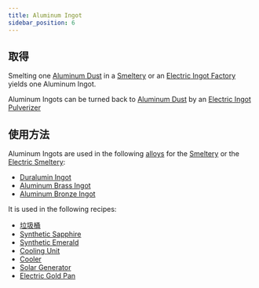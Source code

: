 ```yaml
---
title: Aluminum Ingot
sidebar_position: 6
---
```


## 取得

Smelting one [Aluminum Dust](Aluminum-Dust) in a [Smeltery](Smeltery) or an [Electric Ingot Factory](Electric-Ingot-Factory) yields one Aluminum Ingot.

Aluminum Ingots can be turned back to [Aluminum Dust](Aluminum-Dust) by an [Electric Ingot Pulverizer](Electric-Ingot-Pulverizer)

## 使用方法

Aluminum Ingots are used in the following [alloys](Ingots#Alloys) for the [Smeltery](Smeltery) or the [Electric Smeltery](Electric-Smeltery):

* [Duralumin Ingot](Duralumin-Ingot)
* [Aluminum Brass Ingot](Aluminum-Brass-Ingot)
* [Aluminum Bronze Ingot](Aluminum-Bronze-Ingot)

It is used in the following recipes:

* [垃圾桶](Trash-Can)
* [Synthetic Sapphire](Synthetic-Sapphire)
* [Synthetic Emerald](Synthetic-Emerald)
* [Cooling Unit](Cooling-Unit)
* [Cooler](Cooler)
* [Solar Generator](Solar-Generator)
* [Electric Gold Pan](Electric-Gold-Pan)
